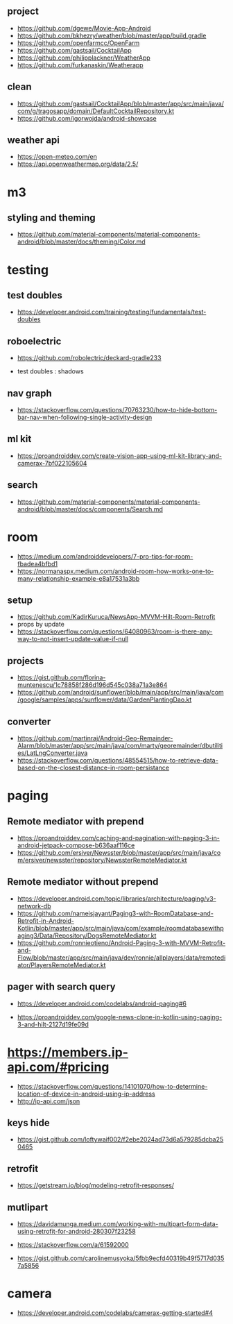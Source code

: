 ## project

- https://github.com/dgewe/Movie-App-Android
- https://github.com/bkhezry/weather/blob/master/app/build.gradle
- https://github.com/openfarmcc/OpenFarm
- https://github.com/gastsail/CocktailApp
- https://github.com/philipplackner/WeatherApp
- https://github.com/furkanaskin/Weatherapp

## clean
- https://github.com/gastsail/CocktailApp/blob/master/app/src/main/java/com/g/tragosapp/domain/DefaultCocktailRepository.kt
- https://github.com/igorwojda/android-showcase


## weather api

- https://open-meteo.com/en
- https://api.openweathermap.org/data/2.5/

# m3

## styling and theming

- https://github.com/material-components/material-components-android/blob/master/docs/theming/Color.md


# testing

## test doubles

- https://developer.android.com/training/testing/fundamentals/test-doubles

## roboelectric

- https://github.com/robolectric/deckard-gradle233

- test doubles : shadows 

## nav graph 

- https://stackoverflow.com/questions/70763230/how-to-hide-bottom-bar-nav-when-following-single-activity-design


## ml kit

- https://proandroiddev.com/create-vision-app-using-ml-kit-library-and-camerax-7bf022105604

## search
- https://github.com/material-components/material-components-android/blob/master/docs/components/Search.md


# room

- https://medium.com/androiddevelopers/7-pro-tips-for-room-fbadea4bfbd1
- https://normanaspx.medium.com/android-room-how-works-one-to-many-relationship-example-e8a17531a3bb

## setup

- https://github.com/KadirKuruca/NewsApp-MVVM-Hilt-Room-Retrofit
- props by update
- https://stackoverflow.com/questions/64080963/room-is-there-any-way-to-not-insert-update-value-if-null

## projects
- https://gist.github.com/florina-muntenescu/1c78858f286d196d545c038a71a3e864
- https://github.com/android/sunflower/blob/main/app/src/main/java/com/google/samples/apps/sunflower/data/GardenPlantingDao.kt

## converter

- https://github.com/martinraj/Android-Geo-Remainder-Alarm/blob/master/app/src/main/java/com/marty/georemainder/dbutilities/LatLngConverter.java
- https://stackoverflow.com/questions/48554515/how-to-retrieve-data-based-on-the-closest-distance-in-room-persistance


# paging

## Remote mediator with prepend

- https://proandroiddev.com/caching-and-pagination-with-paging-3-in-android-jetpack-compose-b636aaf116ce
- https://github.com/ersiver/Newsster/blob/master/app/src/main/java/com/ersiver/newsster/repository/NewssterRemoteMediator.kt

## Remote mediator without prepend

- https://developer.android.com/topic/libraries/architecture/paging/v3-network-db
- https://github.com/nameisjayant/Paging3-with-RoomDatabase-and-Retrofit-in-Android-Kotlin/blob/master/app/src/main/java/com/example/roomdatabasewithpaging3/Data/Repository/DogsRemoteMediator.kt
- https://github.com/ronnieotieno/Android-Paging-3-with-MVVM-Retrofit-and-Flow/blob/master/app/src/main/java/dev/ronnie/allplayers/data/remotediator/PlayersRemoteMediator.kt

## pager with search query

- https://developer.android.com/codelabs/android-paging#6
  
  <!-- cached -->
- https://proandroiddev.com/google-news-clone-in-kotlin-using-paging-3-and-hilt-2127d19fe09d


# https://members.ip-api.com/#pricing

- https://stackoverflow.com/questions/14101070/how-to-determine-location-of-device-in-android-using-ip-address
- http://ip-api.com/json

## keys hide

- https://gist.github.com/loftywaif002/f2ebe2024ad73d6a579285dcba250465


## retrofit

- https://getstream.io/blog/modeling-retrofit-responses/

## mutlipart

- https://davidamunga.medium.com/working-with-multipart-form-data-using-retrofit-for-android-280307f23258

- https://stackoverflow.com/a/61592000

- https://gist.github.com/carolinemusyoka/5fbb9ecfd40319b49f5717d0357a5856

# camera

- https://developer.android.com/codelabs/camerax-getting-started#4


#


